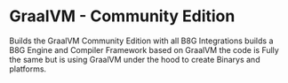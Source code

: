 # GraalVM - Community Edition
Builds the GraalVM Community Edition with all B8G Integrations builds a B8G Engine and Compiler Framework 
based on GraalVM the code is Fully the same but is using GraalVM under the hood to create Binarys and 
platforms. 
